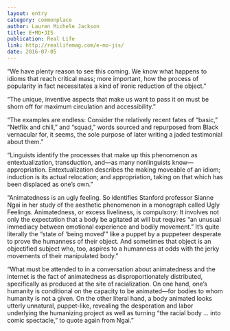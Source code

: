 ```yaml
---
layout: entry
category: commonplace
author: Lauren Michele Jackson
title: E•MO•JIS
publication: Real Life
link: http://reallifemag.com/e-mo-jis/
date: 2016-07-05
---
```


“We have plenty reason to see this coming. We know what happens to idioms that reach critical mass; more important, how the process of popularity in fact necessitates a kind of ironic reduction of the object.”

“The unique, inventive aspects that make us want to pass it on must be shorn off for maximum circulation and accessibility.”

“The examples are endless: Consider the relatively recent fates of “basic,” “Netflix and chill,” and “squad,” words sourced and repurposed from Black vernacular for, it seems, the sole purpose of later writing a jaded testimonial about them.”

“Linguists identify the processes that make up this phenomenon as entextualization, transduction, and—as many nonlinguists know—appropriation. Entextualization describes the making moveable of an idiom; induction is its actual relocation; and appropriation, taking on that which has been displaced as one’s own.”

“Animatedness is an ugly feeling. So identifies Stanford professor Sianne Ngai in her study of the aesthetic phenomenon in a monograph called Ugly Feelings. Animatedness, or excess liveliness, is compulsory: It involves not only the expectation that a body be agitated at will but requires “an unusual immediacy between emotional experience and bodily movement.” It’s quite literally the “state of ‘being moved’” like a puppet by a puppeteer desperate to prove the humanness of their object. And sometimes that object is an objectified subject who, too, aspires to a humanness at odds with the jerky movements of their manipulated body.”

“What must be attended to in a conversation about animatedness and the internet is the fact of animatedness as disproportionately distributed, specifically as produced at the site of racialization. On one hand, one’s humanity is conditional on the capacity to be animated—for bodies to whom humanity is not a given. On the other literal hand, a body animated looks utterly unnatural, puppet-like, revealing the desperation and labor underlying the humanizing project as well as turning “the racial body … into comic spectacle,” to quote again from Ngai.”

